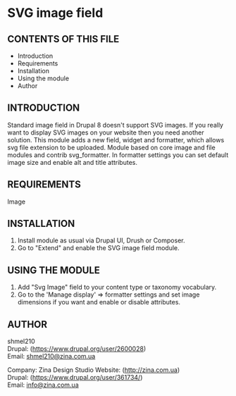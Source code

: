 SVG image field
===============

CONTENTS OF THIS FILE
---------------------

  * Introduction
  * Requirements
  * Installation
  * Using the module
  * Author

INTRODUCTION
------------

Standard image field in Drupal 8 doesn't support SVG images. If you really want
to display SVG images on your website then you need another solution. This
module adds a new field, widget and formatter, which allows svg file extension
to be uploaded. Module based on core image and file modules and contrib svg_formatter. In formatter settings you can set default image size and enable
alt and title attributes.

REQUIREMENTS
------------

Image

INSTALLATION
------------

1. Install module as usual via Drupal UI, Drush or Composer.
2. Go to "Extend" and enable the SVG image field module.

USING THE MODULE
----------------

1. Add "Svg Image" field to your content type or taxonomy vocabulary.
2. Go to the 'Manage display' => formatter settings and set image dimensions if you want and enable or disable attributes.

AUTHOR
------

shmel210  
Drupal: (https://www.drupal.org/user/2600028)  
Email: shmel210@zina.com.ua

Company: Zina Design Studio
Website: (http://zina.com.ua)  
Drupal: (https://www.drupal.org/user/361734/)  
Email: info@zina.com.ua
